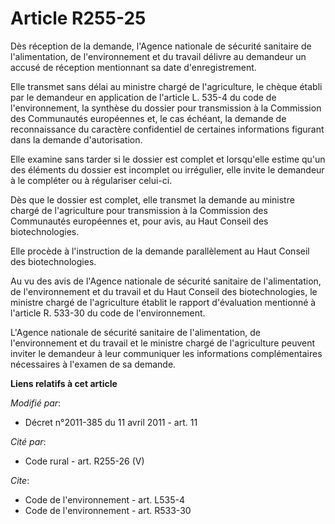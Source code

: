 # Article R255-25

Dès réception de la demande, l'Agence nationale de sécurité sanitaire de l'alimentation, de l'environnement et du travail
délivre au demandeur un accusé de réception mentionnant sa date d'enregistrement. 

Elle transmet sans délai au ministre chargé de l'agriculture, le chèque établi par le demandeur en application de l'article
L. 535-4 du code de l'environnement, la synthèse du dossier pour transmission à la Commission des Communautés européennes et,
le cas échéant, la demande de reconnaissance du caractère confidentiel de certaines informations figurant dans la demande
d'autorisation. 

Elle examine sans tarder si le dossier est complet et lorsqu'elle estime qu'un des éléments du dossier est incomplet ou
irrégulier, elle invite le demandeur à le compléter ou à régulariser celui-ci. 

Dès que le dossier est complet, elle transmet la demande au ministre chargé de l'agriculture pour transmission à la
Commission des Communautés européennes et, pour avis, au Haut Conseil des biotechnologies. 

Elle procède à l'instruction de la demande parallèlement au Haut Conseil des biotechnologies. 

Au vu des avis de l'Agence nationale de sécurité sanitaire de l'alimentation, de l'environnement et du travail et du Haut
Conseil des biotechnologies, le ministre chargé de l'agriculture établit le rapport d'évaluation mentionné à l'article R.
533-30 du code de l'environnement. 

L'Agence nationale de sécurité sanitaire de l'alimentation, de l'environnement et du travail et le ministre chargé de
l'agriculture peuvent inviter le demandeur à leur communiquer les informations complémentaires nécessaires à l'examen de sa
demande.

**Liens relatifs à cet article**

_Modifié par_:

  - Décret n°2011-385 du 11 avril 2011 - art. 11

_Cité par_:

  - Code rural - art. R255-26 (V)

_Cite_:

  - Code de l'environnement - art. L535-4
  - Code de l'environnement - art. R533-30

